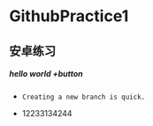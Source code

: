 # GithubPractice1

##  安卓练习

##### hello world +button

- ```
  Creating a new branch is quick.
  ```

- 12233134244